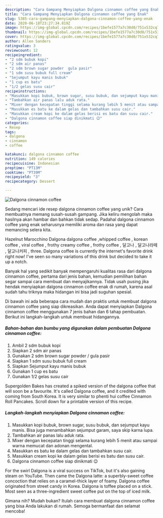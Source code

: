```yaml
---
description: "Cara Gampang Menyiapkan Dalgona cinnamon coffee yang Enak"
title: "Cara Gampang Menyiapkan Dalgona cinnamon coffee yang Enak"
slug: 5385-cara-gampang-menyiapkan-dalgona-cinnamon-coffee-yang-enak
date: 2020-06-18T23:27:34.819Z
image: https://img-global.cpcdn.com/recipes/1befe1577a7c30d0/751x532cq70/dalgona-cinnamon-coffee-foto-resep-utama.jpg
thumbnail: https://img-global.cpcdn.com/recipes/1befe1577a7c30d0/751x532cq70/dalgona-cinnamon-coffee-foto-resep-utama.jpg
cover: https://img-global.cpcdn.com/recipes/1befe1577a7c30d0/751x532cq70/dalgona-cinnamon-coffee-foto-resep-utama.jpg
author: Allen Sanders
ratingvalue: 3
reviewcount: 12
recipeingredient:
- "2 sdm bubuk kopi"
- "2 sdm air panas"
- "2 sdm brown sugar powder  gula pasir"
- "1 sdm susu bubuk full cream"
- "Sejumput kayu manis bubuk"
- "1 cup es batu"
- "1/2 gelas susu cair"
recipeinstructions:
- "Masukkan kopi bubuk, brown sugar, susu bubuk, dan sejumput kayu manis. Bisa juga menambahkan sejumput garam, saya skip karna lupa."
- "Tambahkan air panas lalu aduk rata."
- "Mixer dengan kecepatan tinggi selama kurang lebih 5 menit atau sampai warna memucat dan adonan mengental."
- "Masukkan es batu ke dalam gelas dan tambahkan susu cair."
- "Masukkan cream kopi ke dalam gelas berisi es batu dan susu cair."
- "Dalgona cinnamon coffee siap dinikmati 😉"
categories:
- Resep
tags:
- dalgona
- cinnamon
- coffee

katakunci: dalgona cinnamon coffee 
nutrition: 149 calories
recipecuisine: Indonesian
preptime: "PT13M"
cooktime: "PT39M"
recipeyield: "3"
recipecategory: Dessert

---
```



![Dalgona cinnamon coffee](https://img-global.cpcdn.com/recipes/1befe1577a7c30d0/751x532cq70/dalgona-cinnamon-coffee-foto-resep-utama.jpg)

Sedang mencari ide resep dalgona cinnamon coffee yang unik? Cara membuatnya memang susah-susah gampang. Jika keliru mengolah maka hasilnya akan hambar dan bahkan tidak sedap. Padahal dalgona cinnamon coffee yang enak seharusnya memiliki aroma dan rasa yang dapat memancing selera kita.

Hazelnut Marocchino Dalgona dalgona coffee ,whipped coffee , korean coffee , viral coffee , frothy creamy coffee , frothy coffee , 달고나 , 달고나라떼 , 달고나커피 , three. Dalgona coffee is currently the internet&#39;s favorite drink right now! I&#39;ve seen so many variations of this drink but decided to take it up a notch.

Banyak hal yang sedikit banyak mempengaruhi kualitas rasa dari dalgona cinnamon coffee, pertama dari jenis bahan, kemudian pemilihan bahan segar sampai cara membuat dan menyajikannya. Tidak usah pusing jika hendak menyiapkan dalgona cinnamon coffee enak di rumah, karena asal sudah tahu triknya maka hidangan ini bisa jadi suguhan spesial.


Di bawah ini ada beberapa cara mudah dan praktis untuk membuat dalgona cinnamon coffee yang siap dikreasikan. Anda dapat menyiapkan Dalgona cinnamon coffee menggunakan 7 jenis bahan dan 6 tahap pembuatan. Berikut ini langkah-langkah untuk membuat hidangannya.

<!--inarticleads1-->

##### Bahan-bahan dan bumbu yang digunakan dalam pembuatan Dalgona cinnamon coffee:

1. Ambil 2 sdm bubuk kopi
1. Siapkan 2 sdm air panas
1. Gunakan 2 sdm brown sugar powder / gula pasir
1. Siapkan 1 sdm susu bubuk full cream
1. Siapkan Sejumput kayu manis bubuk
1. Gunakan 1 cup es batu
1. Gunakan 1/2 gelas susu cair


Supergolden Bakes has created a spiked version of the dalgona coffee that will soon be a favourite. It&#39;s called Dalgona coffee, and it credited with coming from South Korea. It is very similar to phenti hui coffee Cinnamon Roll Pancakes. Scroll down for a printable version of this recipe. 

<!--inarticleads2-->

##### Langkah-langkah menyiapkan Dalgona cinnamon coffee:

1. Masukkan kopi bubuk, brown sugar, susu bubuk, dan sejumput kayu manis. Bisa juga menambahkan sejumput garam, saya skip karna lupa.
1. Tambahkan air panas lalu aduk rata.
1. Mixer dengan kecepatan tinggi selama kurang lebih 5 menit atau sampai warna memucat dan adonan mengental.
1. Masukkan es batu ke dalam gelas dan tambahkan susu cair.
1. Masukkan cream kopi ke dalam gelas berisi es batu dan susu cair.
1. Dalgona cinnamon coffee siap dinikmati 😉


For the swirl Dalgona is a viral success on TikTok, but it&#39;s also gaining steam on YouTube. Then came the Dalgona latte: a superbly-sweet coffee concoction that relies on a caramel-thick layer of foamy. Dalgona coffee originated from street candy in Korea. Dalgona is toffee placed on a stick. Most seen as a three-ingredient sweet coffee put on the top of iced milk. 

Gimana nih? Mudah bukan? Itulah cara membuat dalgona cinnamon coffee yang bisa Anda lakukan di rumah. Semoga bermanfaat dan selamat mencoba!
